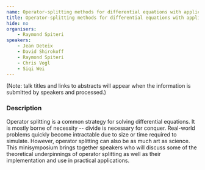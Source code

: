 ```yaml
---
name: Operator-splitting methods for differential equations with applications
title: Operator-splitting methods for differential equations with applications
hide: no
organisers:
    - Raymond Spiteri
speakers:
    - Jean Deteix
    - David Shirokoff
    - Raymond Spiteri
    - Chris Vogl
    - Siqi Wei
---
```


(Note: talk titles and links to abstracts will appear when the information is submitted by speakers and processed.)

<h3 class="font-weight-light mb-3">Description</h3>

Operator splitting is a common strategy for solving differential equations. It is mostly borne of necessity -- divide is necessary for conquer. Real-world problems quickly become intractable due to size or time required to simulate. However, operator splitting can also be as much art as science. This minisymposium brings together speakers who will discuss some of the theoretical underpinnings of operator splitting as well as their implementation and use in practical applications.
